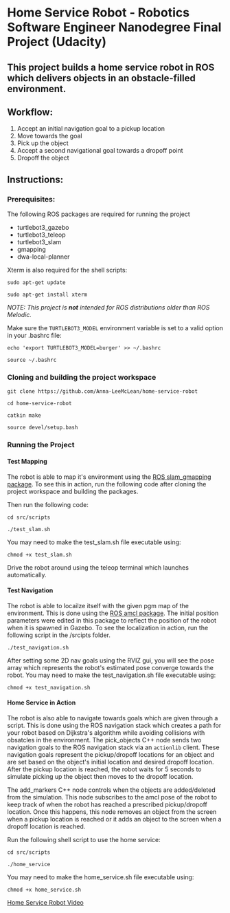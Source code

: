 # Home Service Robot - Robotics Software Engineer Nanodegree Final Project (Udacity)

## This project builds a home service robot in ROS which delivers objects in an obstacle-filled environment.

## Workflow:
 1. Accept an initial navigation goal to a pickup location 
 2. Move towards the goal
 3. Pick up the object
 4. Accept a second navigational goal towards a dropoff point
 5. Dropoff the object
 
## Instructions:

 ### Prerequisites:

 The following ROS packages are required for running the project
 - turtlebot3_gazebo
 - turtlebot3_teleop
 - turtlebot3_slam
 - gmapping
 - dwa-local-planner

 Xterm is also required for the shell scripts:

 `sudo apt-get update`

 `sudo apt-get install xterm`

 *NOTE: This project is **not** intended for ROS distributions older than ROS Melodic.*

 Make sure the `TURTLEBOT3_MODEL` environment variable is set to a valid option in your .bashrc file:

 `echo 'export TURTLEBOT3_MODEL=burger' >> ~/.bashrc`

  `source ~/.bashrc`


 ### Cloning and building the project workspace
 `git clone https://github.com/Anna-LeeMcLean/home-service-robot`

 `cd home-service-robot`
 
 `catkin make`
 
 `source devel/setup.bash`
 
 ### Running the Project

 #### Test Mapping 

 The robot is able to map it's environment using the [ROS slam_gmapping package](http://wiki.ros.org/gmapping). 
 To see this in action, run the following code after cloning the project workspace and building the packages.
 
 Then run the following code:
 
 `cd src/scripts`
 
 `./test_slam.sh`

 You may need to make the test_slam.sh file executable using: 

 `chmod +x test_slam.sh`
 
 Drive the robot around using the teleop terminal which launches automatically. 
 
 #### Test Navigation
 The robot is able to locailze itself with the given pgm map of the environment. This is done using the [ROS amcl package](http://wiki.ros.org/amcl). 
 The initial position parameters were edited in this package to reflect the position of the robot when it is spawned in Gazebo. To see the localization in action, run the following script in the /srcipts folder.
 
 `./test_navigation.sh`
 
 After setting some 2D nav goals using the RVIZ gui, you will see the pose array which represents the robot's estimated pose converge towards the robot. You may need to make the test_navigation.sh file executable using:
 
 `chmod +x test_navigation.sh`
 
 #### Home Service in Action
 The robot is also able to navigate towards goals which are given through a script. This is done using the ROS navigation stack which creates a path for your robot based on Dijkstra's algorithm while avoiding collisions with obsatcles in the environment. The pick_objects C++ node sends two navigation goals to the ROS navigation stack via an `actionlib` client. These navigation goals represent the pickup/dropoff locations for an object and are set based on the object's initial location and desired dropoff location. After the pickup location is reached, the robot waits for 5 seconds to simulate picking up the object then moves to the dropoff location.
 
 The add_markers C++ node controls when the objects are added/deleted from the simulation. This node subscribes to the amcl pose of the robot to keep track of when the robot has reached a prescribed pickup/dropoff location. Once this happens, this node removes an object from the screen when a pickup location is reached or it adds an object to the screen when a dropoff location is reached.
 
 Run the following shell script to use the home service:
 
 `cd src/scripts`
 
 `./home_service`
 
 
 You may need to make the home_service.sh file executable using:
 
 `chmod +x home_service.sh`

 [Home Service Robot Video](https://drive.google.com/file/d/1DEjxUaPUiYFTJSc87Tr5GcejvSPp2mE2/view?usp=sharing)

